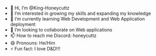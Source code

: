 - 👋 Hi, I’m @King-Honeycuttz
- 👀 I’m interested in growing my skills and expanding my knowledge
- 🌱 I’m currently learning Web Development and Web Application deployment
- 💞️ I’m looking to collaborate on Web applications
- 📫 How to reach me Discord: honeycuttz
- 😄 Pronouns: He/Him
- ⚡ Fun fact: I love D&D!!!

<!---
King-Honeycuttz/King-Honeycuttz is a ✨ special ✨ repository because its `README.md` (this file) appears on your GitHub profile.
You can click the Preview link to take a look at your changes.
--->
